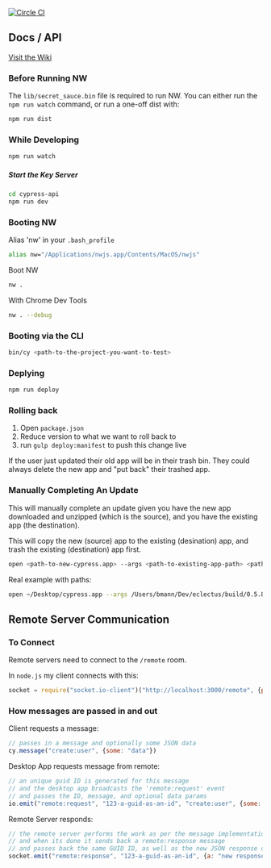 [![Circle CI](https://circleci.com/gh/brian-mann/eclectus.svg?style=svg&circle-token=a6d67217ee174805c91925400b4210ada937def9)](https://circleci.com/gh/brian-mann/eclectus)

## Docs / API

[Visit the Wiki](https://github.com/brian-mann/eclectus/wiki)

### Before Running NW
The `lib/secret_sauce.bin` file is required to run NW.  You can either run the `npm run watch` command, or run a one-off dist with:

```bash
npm run dist
```

### While Developing
```bash
npm run watch
```

##### Start the Key Server

```bash
cd cypress-api
npm run dev
```

### Booting NW
Alias 'nw' in your `.bash_profile`

```bash
alias nw="/Applications/nwjs.app/Contents/MacOS/nwjs"
```

Boot NW

```bash
nw .
```

With Chrome Dev Tools

```bash
nw . --debug
```

### Booting via the CLI

```bash
bin/cy <path-to-the-project-you-want-to-test>
```

### Deplying

```bash
npm run deploy
```

### Rolling back
1. Open `package.json`
2. Reduce version to what we want to roll back to
3. run `gulp deploy:manifest` to push this change live

If the user just updated their old app will be in their trash bin. They could always delete the new app and "put back" their trashed app.

### Manually Completing An Update
This will manually complete an update given you have the new app downloaded and unzipped (which is the source), and you have the existing app (the destination).

This will copy the new (source) app to the existing (desination) app, and trash the existing (destination) app first.

```bash
open <path-to-new-cypress.app> --args <path-to-existing-app-path> <path-to-existing-exec-path> --updating
```

Real example with paths:

```bash
open ~/Desktop/cypress.app --args /Users/bmann/Dev/eclectus/build/0.5.8/osx64/cypress.app /Users/bmann/Dev/eclectus/build/0.5.8/osx64/cypress.app --updating
```

## Remote Server Communication

### To Connect

Remote servers need to connect to the `/remote` room.

In `node.js` my client connects with this:

```js
socket = require("socket.io-client")("http://localhost:3000/remote", {path: "/__socket.io"})
```

### How messages are passed in and out

Client requests a message:

```js
// passes in a message and optionally some JSON data
cy.message("create:user", {some: "data"})
```

Desktop App requests message from remote:

```js
// an unique guid ID is generated for this message
// and the desktop app broadcasts the 'remote:request' event
// and passes the ID, message, and optional data params
io.emit("remote:request", "123-a-guid-as-an-id", "create:user", {some: "data"})
```
Remote Server responds:

```js
// the remote server performs the work as per the message implementation
// and when its done it sends back a remote:response message
// and passes back the same GUID ID, as well as the new JSON response data
socket.emit("remote:response", "123-a-guid-as-an-id", {a: "new response data obj"})
```
